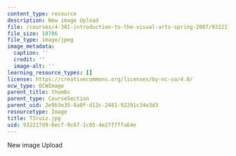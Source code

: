```yaml
---
content_type: resource
description: New image Upload
file: /courses/4-301-introduction-to-the-visual-arts-spring-2007/932217d90ecf9c671c054e27ffffa64e_T3ruiz.jpg
file_size: 18786
file_type: image/jpeg
image_metadata:
  caption: ''
  credit: ''
  image-alt: ''
learning_resource_types: []
license: https://creativecommons.org/licenses/by-nc-sa/4.0/
ocw_type: OCWImage
parent_title: thumbs
parent_type: CourseSection
parent_uid: 2e9b3e35-8a0f-d12c-2481-92291c34e3d3
resourcetype: Image
title: T3ruiz.jpg
uid: 932217d9-0ecf-9c67-1c05-4e27ffffa64e
---
```

New image Upload